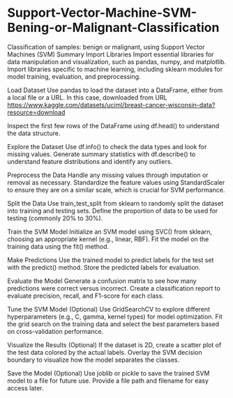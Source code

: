 # Support-Vector-Machine-SVM-Bening-or-Malignant-Classification
Classification of samples: benign or malignant, using Support Vector Machines (SVM) 
Summary
Import Libraries Import essential libraries for data manipulation and visualization, such as pandas, numpy, and matplotlib. Import libraries specific to machine learning, including sklearn modules for model training, evaluation, and preprocessing.

Load Dataset Use pandas to load the dataset into a DataFrame, either from a local file or a URL. In this case, downloaded from URL https://www.kaggle.com/datasets/uciml/breast-cancer-wisconsin-data?resource=download

Inspect the first few rows of the DataFrame using df.head() to understand the data structure.

Explore the Dataset Use df.info() to check the data types and look for missing values. Generate summary statistics with df.describe() to understand feature distributions and identify any outliers.
<a href="#" class="image featured"><img src="" alt="" /></a>

Preprocess the Data Handle any missing values through imputation or removal as necessary. Standardize the feature values using StandardScaler to ensure they are on a similar scale, which is crucial for SVM performance.

Split the Data Use train_test_split from sklearn to randomly split the dataset into training and testing sets. Define the proportion of data to be used for testing (commonly 20% to 30%).

Train the SVM Model Initialize an SVM model using SVC() from sklearn, choosing an appropriate kernel (e.g., linear, RBF). Fit the model on the training data using the fit() method.

Make Predictions Use the trained model to predict labels for the test set with the predict() method. Store the predicted labels for evaluation.

Evaluate the Model Generate a confusion matrix to see how many predictions were correct versus incorrect. Create a classification report to evaluate precision, recall, and F1-score for each class.

Tune the SVM Model (Optional) Use GridSearchCV to explore different hyperparameters (e.g., C, gamma, kernel types) for model optimization. Fit the grid search on the training data and select the best parameters based on cross-validation performance.

Visualize the Results (Optional) If the dataset is 2D, create a scatter plot of the test data colored by the actual labels. Overlay the SVM decision boundary to visualize how the model separates the classes.

Save the Model (Optional) Use joblib or pickle to save the trained SVM model to a file for future use. Provide a file path and filename for easy access later.
